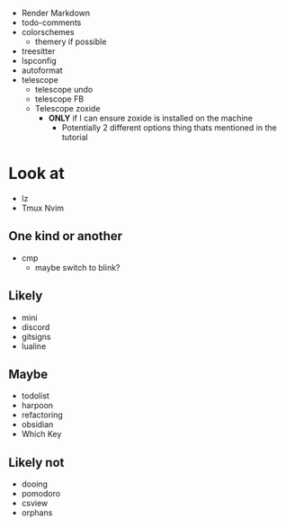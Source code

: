 - Render Markdown
- todo-comments
- colorschemes
    - themery if possible
- treesitter
- lspconfig
- autoformat
- telescope
    - telescope undo
    - telescope FB
    - Telescope zoxide
        - **ONLY** if I can ensure zoxide is installed on the machine
            - Potentially 2 different options thing thats mentioned in the tutorial

# Look at
- lz
- Tmux Nvim

## One kind or another
- cmp
    - maybe switch to blink?

## Likely
- mini
- discord
- gitsigns
- lualine

## Maybe
- todolist
- harpoon
- refactoring
- obsidian
- Which Key

## Likely not
- dooing
- pomodoro
- csview
- orphans
